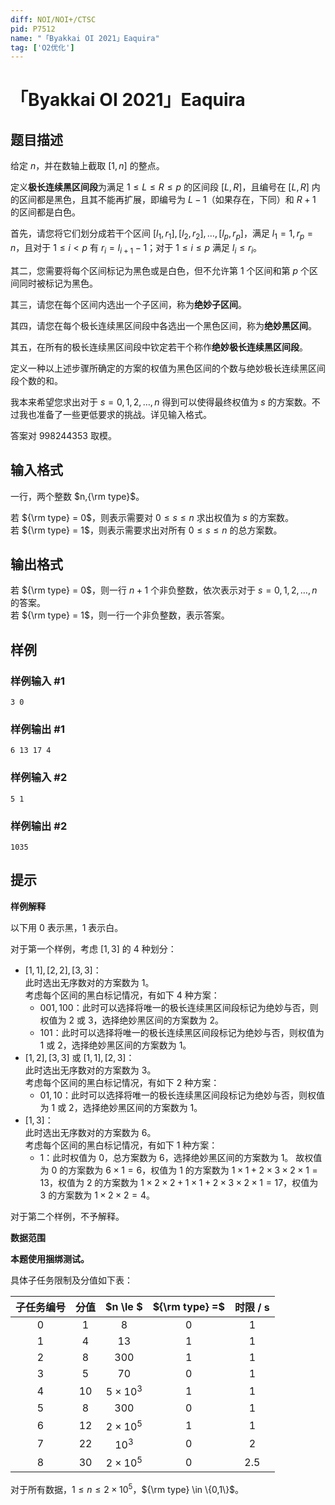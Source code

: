 ```yaml
---
diff: NOI/NOI+/CTSC
pid: P7512
name: "「Byakkai OI 2021」Eaquira"
tag: ['O2优化']
---
```

# 「Byakkai OI 2021」Eaquira
## 题目描述

给定 $n$，并在数轴上截取 $[1,n]$ 的整点。

定义**极长连续黑区间段**为满足 $1 \le L \le R \le p$ 的区间段 $[L,R]$，且编号在 $[L,R]$ 内的区间都是黑色，且其不能再扩展，即编号为 $L-1$（如果存在，下同）和 $R+1$ 的区间都是白色。

首先，请您将它们划分成若干个区间 $[l_1,r_1],[l_2,r_2],\dots,[l_p,r_p]$，满足 $l_1=1,r_p = n$，且对于 $1 \le i < p$ 有 $r_i = l_{i+1}-1$；对于 $1 \le i \le p$ 满足 $l_i \le r_i$。  

其二，您需要将每个区间标记为黑色或是白色，但不允许第 $1$ 个区间和第 $p$ 个区间同时被标记为黑色。

其三，请您在每个区间内选出一个子区间，称为**绝妙子区间**。

其四，请您在每个极长连续黑区间段中各选出一个黑色区间，称为**绝妙黑区间**。

其五，在所有的极长连续黑区间段中钦定若干个称作**绝妙极长连续黑区间段**。

定义一种以上述步骤所确定的方案的权值为黑色区间的个数与绝妙极长连续黑区间段个数的和。

我本来希望您求出对于 $s = 0,1,2,\dots,n$ 得到可以使得最终权值为 $s$ 的方案数。不过我也准备了一些更低要求的挑战。详见输入格式。

答案对 $998244353$ 取模。
## 输入格式

一行，两个整数 $n,{\rm type}$。

若 ${\rm type} = 0$，则表示需要对 $0 \le s \le n$ 求出权值为 $s$ 的方案数。  
若 ${\rm type} = 1$，则表示需要求出对所有 $0 \le s \le n$ 的总方案数。
## 输出格式

若 ${\rm type} = 0$，则一行 $n+1$ 个非负整数，依次表示对于 $s = 0,1,2,\dots,n$ 的答案。  
若 ${\rm type} = 1$，则一行一个非负整数，表示答案。
## 样例

### 样例输入 #1
```
3 0
```
### 样例输出 #1
```
6 13 17 4
```
### 样例输入 #2
```
5 1
```
### 样例输出 #2
```
1035
```
## 提示

**样例解释**

以下用 $0$ 表示黑，$1$ 表示白。

对于第一个样例，考虑 $[1,3]$ 的 $4$ 种划分：
- $[1,1],[2,2],[3,3]$：  
  此时选出无序数对的方案数为 $1$。  
  考虑每个区间的黑白标记情况，有如下 $4$ 种方案： 
    - $001,100$：此时可以选择将唯一的极长连续黑区间段标记为绝妙与否，则权值为 $2$ 或 $3$，选择绝妙黑区间的方案数为 $2$。
    - $101$：此时可以选择将唯一的极长连续黑区间段标记为绝妙与否，则权值为 $1$ 或 $2$，选择绝妙黑区间的方案数为 $1$。
- $[1,2],[3,3]$ 或 $[1,1],[2,3]$：  
  此时选出无序数对的方案数为 $3$。  
  考虑每个区间的黑白标记情况，有如下 $2$ 种方案：
    - $01,10$：此时可以选择将唯一的极长连续黑区间段标记为绝妙与否，则权值为 $1$ 或 $2$，选择绝妙黑区间的方案数为 $1$。
- $[1,3]$：  
  此时选出无序数对的方案数为 $6$。  
  考虑每个区间的黑白标记情况，有如下 $1$ 种方案：
    - $1$：此时权值为 $0$，总方案数为 $6$，选择绝妙黑区间的方案数为 $1$。
故权值为 $0$ 的方案数为 $6 \times 1 = 6$，权值为 $1$ 的方案数为 $1 \times 1 + 2 \times 3 \times 2 \times 1 = 13$，权值为 $2$ 的方案数为 $1 \times 2 \times 2 + 1 \times 1 + 2 \times 3 \times 2 \times 1 = 17$，权值为 $3$ 的方案数为 $1 \times 2 \times 2 = 4$。

对于第二个样例，不予解释。

**数据范围**

**本题使用捆绑测试。**

具体子任务限制及分值如下表：

|子任务编号|分值|$n \le $|${\rm type} =$|时限 / s|
|:-:|:-:|:-:|:-:|:-:|
|$0$|$1$|$8$|$0$|$1$|
|$1$|$4$|$13$|$1$|$1$|
|$2$|$8$|$300$|$1$|$1$|
|$3$|$5$|$70$|$0$|$1$|
|$4$|$10$|$5 \times 10^3$|$1$|$1$|
|$5$|$8$|$300$|$0$|$1$|
|$6$|$12$|$2 \times 10^5$|$1$|$1$|
|$7$|$22$|$10^3$|$0$|$2$|
|$8$|$30$|$2 \times 10^5$|$0$|$2.5$|

对于所有数据，$1 \le n \le 2 \times 10^5$，${\rm type} \in \{0,1\}$。
